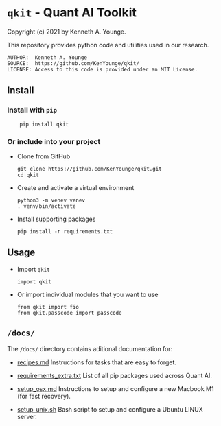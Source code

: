 # `qkit` - Quant AI Toolkit

Copyright (c) 2021 by Kenneth A. Younge.  

This repository provides python code and utilities used in our research.  

	AUTHOR:  Kenneth A. Younge  
	SOURCE:  https://github.com/KenYounge/qkit/  
	LICENSE: Access to this code is provided under an MIT License.  


## Install

### Install with `pip`

        pip install qkit

### Or include into your project

  - Clone from GitHub

        git clone https://github.com/KenYounge/qkit.git
        cd qkit    
    
  - Create and activate a virtual environment
            
        python3 -m venev venev
        . venv/bin/activate

  - Install supporting packages  
            
        pip install -r requirements.txt

## Usage

  - Import `qkit`

        import qkit

  - Or import individual modules that you want to use
    
        from qkit import fio
        from qkit.passcode import passcode


## `/docs/`

The `/docs/` directory contains aditional documentation for: 

  * [recipes.md](recipes.md) Instructions for tasks that are easy to forget.

  * [requirements_extra.txt](requirements_extra.txt) List of all pip packages used across Quant AI. 

  * [setup_osx.md](setup_osx.md) Instructions to setup and configure a new Macbook M1 (for fast recovery).

  * [setup_unix.sh](setup_unix.sh) Bash script to setup and configure a Ubuntu LINUX server.


